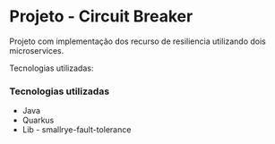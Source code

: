 # Projeto - Circuit Breaker

Projeto com implementação dos recurso de resiliencia utilizando dois microservices. 


Tecnologias utilizadas:

### Tecnologias utilizadas

* Java
* Quarkus
* Lib - smallrye-fault-tolerance